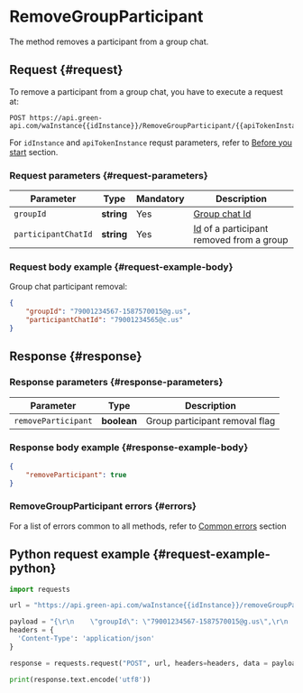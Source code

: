 # RemoveGroupParticipant

The method removes a participant from a group chat.

## Request {#request}

To remove a participant from a group chat, you have to execute a request at:
```
POST https://api.green-api.com/waInstance{{idInstance}}/RemoveGroupParticipant/{{apiTokenInstance}}
```

For `idInstance` and `apiTokenInstance` requst parameters, refer to [Before you start](../../before-start.md#parameters) section.

### Request parameters {#request-parameters}

Parameter | Type | Mandatory | Description
----- | ----- | ----- | -----
`groupId` | **string** | Yes | [Group chat Id](../chat-id.md#gus)
`participantChatId` | **string** | Yes | [Id](../chat-id.md#corr) of a participant removed from a group

### Request body example {#request-example-body}

Group chat participant removal:
```json
{
    "groupId": "79001234567-1587570015@g.us",
    "participantChatId": "79001234565@c.us"
}
```

## Response {#response}

### Response parameters {#response-parameters}

Parameter | Type |  Description
----- | ----- | ----- 
`removeParticipant` | **boolean** | Group participant removal flag

### Response body example {#response-example-body}

```json
{
    "removeParticipant": true
}
```

### RemoveGroupParticipant errors {#errors}

For a list of errors common to all methods, refer to [Common errors](../common-errors.md) section

## Python request example  {#request-example-python}

```python
import requests

url = "https://api.green-api.com/waInstance{{idInstance}}/removeGroupParticipant/{{apiTokenInstance}}"

payload = "{\r\n    \"groupId\": \"79001234567-1587570015@g.us\",\r\n    \"participantChatId\": \"79001234568@c.us\",\r\n}"
headers = {
  'Content-Type': 'application/json'
}

response = requests.request("POST", url, headers=headers, data = payload)

print(response.text.encode('utf8'))
```
